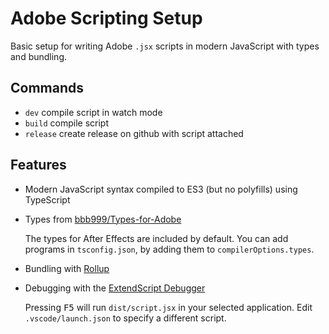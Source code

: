 # Adobe Scripting Setup

Basic setup for writing Adobe `.jsx` scripts in modern JavaScript with types and bundling.

## Commands

- `dev` compile script in watch mode
- `build` compile script
- `release` create release on github with script attached

## Features

- Modern JavaScript syntax compiled to ES3 (but no polyfills) using TypeScript
- Types from [bbb999/Types-for-Adobe](https://github.com/bbb999/Types-for-Adobe)

  The types for After Effects are included by default. You can add programs in `tsconfig.json`, by adding them to `compilerOptions.types`.

- Bundling with [Rollup](https://github.com/rollup/rollup)

- Debugging with the [ExtendScript Debugger](https://marketplace.visualstudio.com/items?itemName=Adobe.extendscript-debug)

  Pressing <kbd>F5</kbd> will run `dist/script.jsx` in your selected application. Edit `.vscode/launch.json` to specify a different script.
